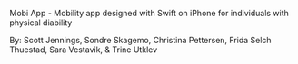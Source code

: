 Mobi App - Mobility app designed with Swift on iPhone for individuals with physical diability 

By: Scott Jennings, Sondre Skagemo, Christina Pettersen, Frida Selch Thuestad, Sara Vestavik, & Trine Utklev
